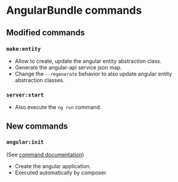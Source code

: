 # AngularBundle commands

## Modified commands

### `make:entity`

* Allow to create, update the angular entity abstraction class.
* Generate the angular-api service json map.
* Change the `--regenerate` behavior to also update angular entity abstraction
  classes.

### `server:start`

* Also execute the `ng run` command.

## New commands

### `angular:init`

(See [command documentation](../Resources/doc/angularInitCommand.md))

* Create the angular application.
* Executed automatically by composer.
